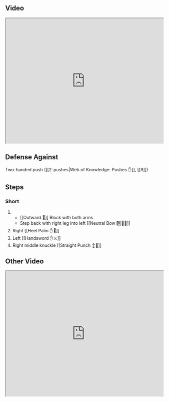 ## Video

<iframe src="https://www.youtube.com/embed/Nw7sBCYu4oc" width="100%" height="400"></iframe>

## Defense Against

Two-handed push ([[2-pushes|Web of Knowledge: Pushes ✋]], [[9]])
## Steps

### Short

1. - [[Outward 🔼]] Block with both arms
    - Step back with right leg into left [[Neutral Bow 0️⃣🧍‍♂️]]
1. Right [[Heel Palm ✋🌴]]
2. Left [[Handsword ✋⚔️]]
3. Right middle knuckle [[Straight Punch ↕️👊]]

## Other Video

<iframe src="https://www.youtube.com/embed/soX7-ryg8HA?start=563&end=690" width="100%" height="400"></iframe>